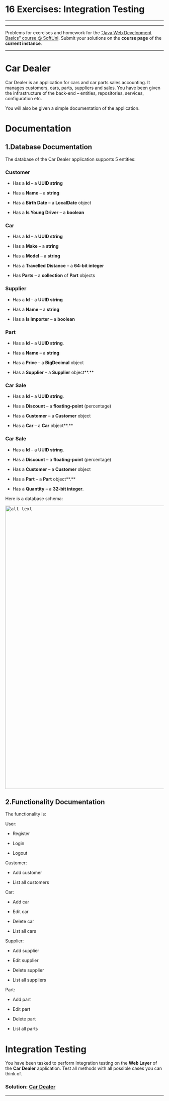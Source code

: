 16 Exercises: Integration Testing
=================================

---
---

Problems for exercises and homework for the [“Java Web Development Basics”
course \@ SoftUni](https://softuni.bg/courses/java-web-development-basics).
Submit your solutions on the **course page** of the **current instance**.

---

Car Dealer 
===========

Car Dealer is an application for cars and car parts sales accounting. It manages
customers, cars, parts, suppliers and sales. You have been given the
infrastructure of the back-end – entities, repositories, services, configuration
etc.

You will also be given a simple documentation of the application.

Documentation
=============

1.Database Documentation
------------------------

The database of the Car Dealer application supports 5 entities:

### Customer

-   Has a **Id** – a **UUID string**

-   Has a **Name** – a **string**

-   Has a **Birth Date** – a **LocalDate** object

-   Has a **Is Young Driver** – a **boolean**

### Car

-   Has a **Id** – a **UUID string**

-   Has a **Make** – a **string**

-   Has a **Model** – a **string**

-   Has a **Travelled Distance** – a **64-bit integer**

-   Has **Parts** – a **collection** of **Part** objects

### Supplier

-   Has a **Id** – a **UUID string**

-   Has a **Name** – a **string**

-   Has a **Is Importer** – a **boolean**

### Part

-   Has a **Id** – a **UUID string**.

-   Has a **Name** – a **string**

-   Has a **Price** – a **BigDecimal** object

-   Has a **Supplier** – a **Supplier** object**.**

### Car Sale

-   Has a **Id** – a **UUID string**.

-   Has a **Discount** – a **floating-point** (percentage)

-   Has a **Customer** – a **Customer** object

-   Has a **Car** – a **Car** object**.**

### Car Sale

-   Has a **Id** – a **UUID string**.

-   Has a **Discount** – a **floating-point** (percentage)

-   Has a **Customer** – a **Customer** object

-   Has a **Part** – a **Part** object**.**

-   Has a **Quantity** – a **32-bit integer**.

Here is a database schema:

<kbd><img src="https://user-images.githubusercontent.com/32310938/65645724-52c8ef00-e001-11e9-9330-9414316dc6fe.jpg" alt="alt text" width="900" height=""></kbd>

2.Functionality Documentation
-----------------------------

The functionality is:

User:

-   Register

-   Login

-   Logout

Customer:

-   Add customer

-   List all customers

Car:

-   Add car

-   Edit car

-   Delete car

-   List all cars

Supplier:

-   Add supplier

-   Edit supplier

-   Delete supplier

-   List all suppliers

Part:

-   Add part

-   Edit part

-   Delete part

-   List all parts

Integration Testing
===================

You have been tasked to perform Integration testing on the **Web Layer** of the
**Car Dealer** application. Test all methods with all possible cases you can
think of.
<br/>

### Solution: <a title="Car Dealer" href="https://github.com/TsvetanNikolov123/JAVA---Java-MVC-Frameworks-Spring/tree/master/16%20EXERCISE%20INTEGRATION%20TESTING/Car%20Dealer">Car Dealer</a>

---